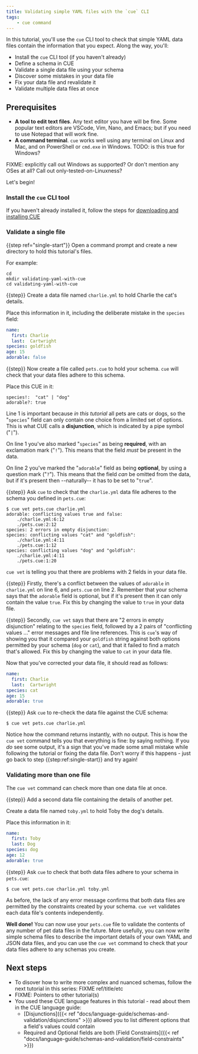 ```yaml
---
title: Validating simple YAML files with the `cue` CLI
tags:
    - cue command
---
```


In this tutorial, you'll use the `cue` CLI tool to check that simple YAML data
files contain the information that you expect. Along the way, you'll:

- Install the `cue` CLI tool (if you haven't already)
- Define a schema in CUE
- Validate a single data file using your schema
- Discover some mistakes in your data file
- Fix your data file and revalidate it
- Validate multiple data files at once

## Prerequisites

- **A tool to edit text files**. Any text editor you have will be fine. Some
  popular text editors are VSCode, Vim, Nano, and Emacs; but if you need to use
  Notepad that will work fine.
- **A command terminal**. `cue` works well using any terminal on Linux and Mac,
  and on PowerShell or `cmd.exe` in Windows.  TODO: is this true for Windows?

FIXME: explicitly call out Windows as supported? Or don't mention any OSes at all?
Call out only-tested-on-Linuxness?

Let's begin!

### Install the `cue` CLI tool

If you haven't already installed it, follow the steps for [downloading and installing CUE](FIXME)

### Validate a single file

{{step ref="single-start"}}
Open a command prompt and create a new directory to hold this tutorial's files.

For example:

```console
cd
mkdir validating-yaml-with-cue
cd validating-yaml-with-cue
```

{{step}}
Create a data file named `charlie.yml` to hold Charlie the cat's details.

Place this information in it, including the deliberate mistake in the `species`
field:

```yaml {title="charlie.yml",linenos=table}
name:
  first: Charlie
  last:  Cartwright
species: goldfish
age: 15
adorable: false
```

{{step}}
Now create a file called `pets.cue` to hold your schema.
`cue` will check that your data files adhere to this schema.

Place this CUE in it:

```text {title="pets.cue",linenos=table}
species!:  "cat" | "dog"
adorable?: true
```

Line 1 is important because *in this tutorial* all pets are cats or dogs,
so the "`species`" field can only contain one choice from a limited set of
options.
This is what CUE calls a **disjunction**, which is indicated by a pipe symbol
("`|`").

On line 1 you've also marked "`species`" as being **required**, with an
exclamation mark ("`!`").
This means that the field *must* be present in the data.

On line 2 you've marked the "`adorable`" field as being **optional**, by using
a question mark ("`?`").
This means that the field *can* be omitted from the data, but if it's present
then --naturally-- it has to be set to "`true`".

{{step}}
Ask `cue` to check that the `charlie.yml` data file adheres to the schema you
defined in `pets.cue`:

```console
$ cue vet pets.cue charlie.yml
adorable: conflicting values true and false:
    ./charlie.yml:6:12
    ./pets.cue:2:12
species: 2 errors in empty disjunction:
species: conflicting values "cat" and "goldfish":
    ./charlie.yml:4:11
    ./pets.cue:1:12
species: conflicting values "dog" and "goldfish":
    ./charlie.yml:4:11
    ./pets.cue:1:20
```

`cue vet` is telling you that there are problems with 2 fields in your data
file.

{{step}}
Firstly, there's a conflict between the values of `adorable` in `charlie.yml`
on line 6, and `pets.cue` on line 2. Remember that your schema says that the
`adorable` field is optional, but if it's present then it can only contain the
value `true`. Fix this by changing the value to `true` in your data file.

{{step}}
Secondly, `cue vet` says that there are "2 errors in empty disjunction"
relating to the `species` field, followed by a 2 pairs of "conflicting values
..." error messages and file line references. This is `cue`'s way of showing
you that it compared your `goldfish` string against both options permitted by
your schema (`dog` or `cat`), and that it failed to find a match that's
allowed. Fix this by changing the value to `cat` in your data file.

Now that you've corrected your data file, it should read as follows:

```yaml {title="charlie.yml",linenos=table}
name:
  first: Charlie
  last:  Cartwright
species: cat
age: 15
adorable: true
```

{{step}}
Ask `cue` to re-check the data file against the CUE schema:

```console
$ cue vet pets.cue charlie.yml
```

Notice how the command returns instantly, with no output.
This is how the `cue vet` command tells you that everything is fine: by
saying nothing.
If you *do* see some output, it's a sign that you've made some small mistake
while following the tutorial or fixing the data file.
Don't worry if this happens - just go back to step {{step:ref:single-start}}
and try again!

### Validating more than one file

The `cue vet` command can check more than one data file at once.

{{step}}
Add a second data file containing the details of another pet.

Create a data file named `toby.yml` to hold Toby the dog's details.

Place this information in it:

```yaml {title="toby.yml",linenos=table}
name:
  first: Toby
  last: Dog
species: dog
age: 12
adorable: true
```

{{step}}
Ask `cue` to check that both data files adhere to your schema in `pets.cue`:

```console
$ cue vet pets.cue charlie.yml toby.yml
```

As before, the lack of any error message confirms that both data files are
permitted by the constraints created by your schema. `cue vet` validates each
data file's contents independently.

**Well done!** You can now use your `pets.cue` file to validate the contents of
any number of pet data files in the future. More usefully, you can now write
simple schema files to describe the important details of your own YAML and JSON
data files, and you can use the `cue vet` command to check that your data files
adhere to any schemas you create.

## Next steps

- To disover how to write more complex and nuanced schemas, follow the next
  tutorial in this series: FIXME ref/title/etc
- FIXME: Pointers to other tutorial(s)
- You used these CUE language features in this tutorial - read about them in the CUE language guide:
  - [Disjunctions]({{< ref "docs/language-guide/schemas-and-validation/disjunctions" >}})
    allowed you to list different options that a field's values could contain
  - Required and Optional fields are both
    [Field Constraints]({{< ref "docs/language-guide/schemas-and-validation/field-constraints" >}})

